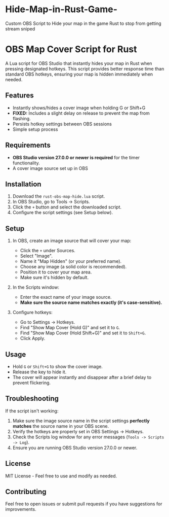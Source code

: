 # Hide-Map-in-Rust-Game-
Custom OBS Script to Hide your map in the game Rust to stop from getting stream sniped

# OBS Map Cover Script for Rust

A Lua script for OBS Studio that instantly hides your map in Rust when pressing designated hotkeys. This script provides better response time than standard OBS hotkeys, ensuring your map is hidden immediately when needed.

## Features

- Instantly shows/hides a cover image when holding G or Shift+G
- **FIXED:** Includes a slight delay on release to prevent the map from flashing.
- Persists hotkey settings between OBS sessions
- Simple setup process

## Requirements

- **OBS Studio version 27.0.0 or newer is required** for the timer functionality.
- A cover image source set up in OBS

## Installation

1. Download the `rust-obs-map-hide.lua` script.
2. In OBS Studio, go to Tools -> Scripts.
3. Click the `+` button and select the downloaded script.
4. Configure the script settings (see Setup below).

## Setup

1. In OBS, create an image source that will cover your map:
   - Click the `+` under Sources.
   - Select "Image".
   - Name it "Map Hidden" (or your preferred name).
   - Choose any image (a solid color is recommended).
   - Position it to cover your map area.
   - Make sure it's hidden by default.

2. In the Scripts window:
   - Enter the exact name of your image source.
   - **Make sure the source name matches exactly (it's case-sensitive).**

3. Configure hotkeys:
   - Go to Settings -> Hotkeys.
   - Find "Show Map Cover (Hold G)" and set it to `G`.
   - Find "Show Map Cover (Hold Shift+G)" and set it to `Shift+G`.
   - Click Apply.

## Usage

- Hold `G` or `Shift+G` to show the cover image.
- Release the key to hide it.
- The cover will appear instantly and disappear after a brief delay to prevent flickering.

## Troubleshooting

If the script isn't working:
1. Make sure the image source name in the script settings **perfectly matches** the source name in your OBS scene.
2. Verify the hotkeys are properly set in OBS Settings -> Hotkeys.
3. Check the Scripts log window for any error messages (`Tools -> Scripts -> Log`).
4. Ensure you are running OBS Studio version 27.0.0 or newer.

## License

MIT License - Feel free to use and modify as needed.

## Contributing

Feel free to open issues or submit pull requests if you have suggestions for improvements.
